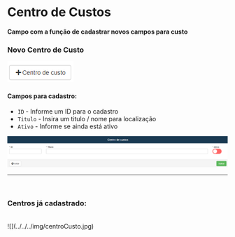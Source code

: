# Centro de Custos
**Campo com a função de cadastrar novos campos para custo**

### Novo Centro de Custo

![](../../../img/novoCentroDeCusto.png)

#### **Campos para cadastro**:

* `ID` - Informe um ID para o cadastro
* `Titulo` - Insira um titulo / nome para localização
* `Ativo` - Informe se ainda está ativo

![](../../../img/cadastroCentroDeCusto.png)
***
<br>

### Centros já cadastrado:
<br>
![](../../../img/centroCusto.jpg)